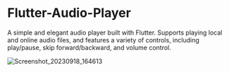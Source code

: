 # Flutter-Audio-Player
A simple and elegant audio player built with Flutter. Supports playing local and online audio files, and features a variety of controls, including play/pause, skip forward/backward, and volume control.

![Screenshot_20230918_164613](https://github.com/omidvkl/Flutter-Audio-Player/assets/117024895/4c81d47d-012a-4558-b62d-53e51fe4f75d)
